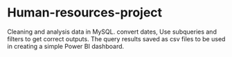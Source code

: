 # Human-resources-project
Cleaning and analysis data in MySQL. convert dates, Use subqueries and filters to get correct outputs. The query results saved as csv files to be used  in creating a simple Power BI dashboard.
